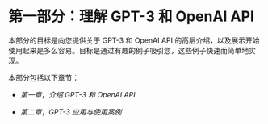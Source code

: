 # 第一部分：理解 GPT-3 和 OpenAI API

本部分的目标是向您提供关于 GPT-3 和 OpenAI API 的高层介绍，以及展示开始使用起来是多么容易。目标是通过有趣的例子吸引您，这些例子快速而简单地实现。

本部分包括以下章节：

+   *第一章*，*介绍 GPT-3 和 OpenAI API*

+   *第二章*，*GPT-3 应用与使用案例*

